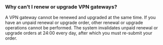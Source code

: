 ### Why can’t I renew or upgrade VPN gateways?
A VPN gateway cannot be renewed and upgraded at the same time. If you have an unpaid renewal or upgrade order, other renewal or upgrade operations cannot be performed. The system invalidates unpaid renewal or upgrade orders at 24:00 every day, after which you must re-submit your order.
